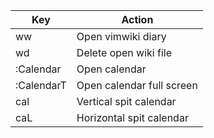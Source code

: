 
| Key                | Action                    |
| ---                | ---                       |
| <leader>w<leader>w | Open vimwiki diary        |
| <leader>wd         | Delete open wiki file     |
| :Calendar          | Open calendar             |
| :CalendarT         | Open calendar full screen |
| <leader>cal        | Vertical spit calendar    |
| <leader>caL        | Horizontal spit calendar  |
